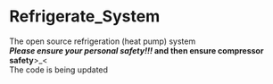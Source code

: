 # Refrigerate_System
The open source refrigeration (heat pump) system\
**_Please ensure your personal safety!!!_ and then ensure compressor safety**>_<\
The code is being updated

